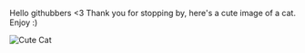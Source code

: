 Hello githubbers <3
Thank you for stopping by, here's a cute image of a cat.
Enjoy :)

![Cute Cat](https://www.google.com/url?sa=i&source=images&cd=&cad=rja&uact=8&ved=2ahUKEwiAp4-545HgAhVOjoMKHYckC6YQjRx6BAgBEAU&url=https%3A%2F%2Fwww.pinterest.com%2Fpin%2F624241198321889278%2F&psig=AOvVaw2GA-VI2yTFfH2svsNGkMfY&ust=1548809568418150)
